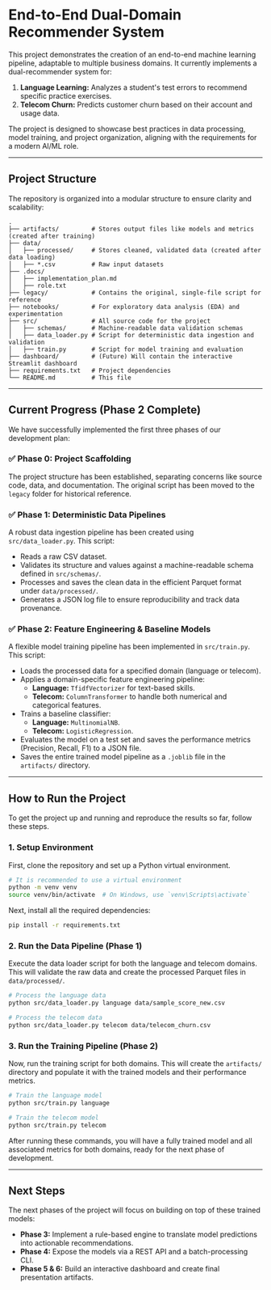 # End-to-End Dual-Domain Recommender System

This project demonstrates the creation of an end-to-end machine learning pipeline, adaptable to multiple business domains. It currently implements a dual-recommender system for:
1.  **Language Learning:** Analyzes a student's test errors to recommend specific practice exercises.
2.  **Telecom Churn:** Predicts customer churn based on their account and usage data.

The project is designed to showcase best practices in data processing, model training, and project organization, aligning with the requirements for a modern AI/ML role.

---

## Project Structure

The repository is organized into a modular structure to ensure clarity and scalability:

```
.
├── artifacts/         # Stores output files like models and metrics (created after training)
├── data/
│   ├── processed/     # Stores cleaned, validated data (created after data loading)
│   ├── *.csv          # Raw input datasets
├── .docs/
│   ├── implementation_plan.md
│   ├── role.txt
├── legacy/            # Contains the original, single-file script for reference
├── notebooks/         # For exploratory data analysis (EDA) and experimentation
├── src/               # All source code for the project
│   ├── schemas/       # Machine-readable data validation schemas
│   ├── data_loader.py # Script for deterministic data ingestion and validation
│   ├── train.py       # Script for model training and evaluation
├── dashboard/         # (Future) Will contain the interactive Streamlit dashboard
├── requirements.txt   # Project dependencies
└── README.md          # This file
```

---

## Current Progress (Phase 2 Complete)

We have successfully implemented the first three phases of our development plan:

### ✅ Phase 0: Project Scaffolding
The project structure has been established, separating concerns like source code, data, and documentation. The original script has been moved to the `legacy` folder for historical reference.

### ✅ Phase 1: Deterministic Data Pipelines
A robust data ingestion pipeline has been created using `src/data_loader.py`. This script:
- Reads a raw CSV dataset.
- Validates its structure and values against a machine-readable schema defined in `src/schemas/`.
- Processes and saves the clean data in the efficient Parquet format under `data/processed/`.
- Generates a JSON log file to ensure reproducibility and track data provenance.

### ✅ Phase 2: Feature Engineering & Baseline Models
A flexible model training pipeline has been implemented in `src/train.py`. This script:
- Loads the processed data for a specified domain (language or telecom).
- Applies a domain-specific feature engineering pipeline:
    - **Language:** `TfidfVectorizer` for text-based skills.
    - **Telecom:** `ColumnTransformer` to handle both numerical and categorical features.
- Trains a baseline classifier:
    - **Language:** `MultinomialNB`.
    - **Telecom:** `LogisticRegression`.
- Evaluates the model on a test set and saves the performance metrics (Precision, Recall, F1) to a JSON file.
- Saves the entire trained model pipeline as a `.joblib` file in the `artifacts/` directory.

---

## How to Run the Project

To get the project up and running and reproduce the results so far, follow these steps.

### 1. Setup Environment

First, clone the repository and set up a Python virtual environment.

```bash
# It is recommended to use a virtual environment
python -m venv venv
source venv/bin/activate  # On Windows, use `venv\Scripts\activate`
```

Next, install all the required dependencies:
```bash
pip install -r requirements.txt
```

### 2. Run the Data Pipeline (Phase 1)

Execute the data loader script for both the language and telecom domains. This will validate the raw data and create the processed Parquet files in `data/processed/`.

```bash
# Process the language data
python src/data_loader.py language data/sample_score_new.csv

# Process the telecom data
python src/data_loader.py telecom data/telecom_churn.csv
```

### 3. Run the Training Pipeline (Phase 2)

Now, run the training script for both domains. This will create the `artifacts/` directory and populate it with the trained models and their performance metrics.

```bash
# Train the language model
python src/train.py language

# Train the telecom model
python src/train.py telecom
```

After running these commands, you will have a fully trained model and all associated metrics for both domains, ready for the next phase of development.

---

## Next Steps

The next phases of the project will focus on building on top of these trained models:
- **Phase 3:** Implement a rule-based engine to translate model predictions into actionable recommendations.
- **Phase 4:** Expose the models via a REST API and a batch-processing CLI.
- **Phase 5 & 6:** Build an interactive dashboard and create final presentation artifacts. 
